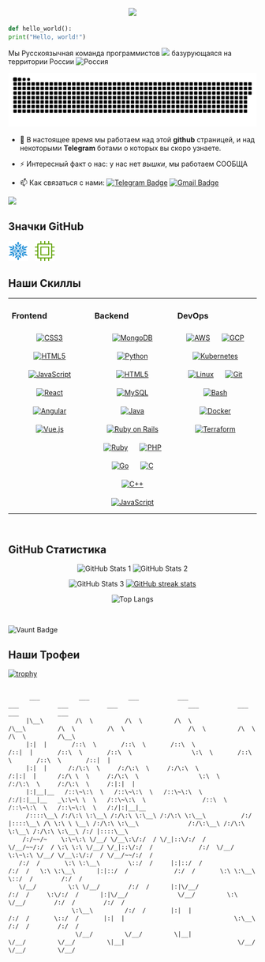 <!--текст вверху -->
<p align="center">
<img src="https://s13.gifyu.com/images/SjJtz.gif" width="500">

<!--код -->
```python
def hello_world():
print("Hello, world!")
```

<!--текст после кода -->
<p>Мы Русскоязычная команда программистов <img src="https://media.giphy.com/media/WUlplcMpOCEmTGBtBW/giphy.gif" width="30px"> 
  базурующаяся на территории России
<!--флаг рф --> 
<img
  src="https://flagcdn.com/ru.svg"
  width="20"
  alt="Россия">

<!--змея -->
<p align="center">
  <img width="600" src="other/github-snake.svg" alt="snake"/>
</p>

<!--блок с малой инфой -->
- :telescope: В настоящее время мы работаем над этой **github** страницей, и над некоторыми **Telegram** ботами о которых вы скоро узнаете.

- :zap: Интересный факт о нас: у нас нет *вышки*, мы работаем СООБЩА

- :mailbox: Как связаться с нами: [![Telegram Badge](https://img.shields.io/badge/-Channel_YearMSR-blue?style=flat&logo=Telegram&logoColor=white)](https://t.me/yearmsr)
[![Gmail Badge](https://img.shields.io/badge/-Gmail-red?style=flat&logo=Gmail&logoColor=white)](mailto:killbrain.ru@gmail.com)

<!-- фоловеры -->
<a href="https://www.github.com/yearmsr" target="_blank" rel="noreferrer"><img
src="https://img.shields.io/github/followers/yearmsr?logo=github&style=for-the-badge&color=0891b2&labelColor=1c1917" /></a>

##  Значки GitHub

<a href='https://archiveprogram.github.com/'><img src='https://raw.githubusercontent.com/acervenky/animated-github-badges/master/assets/acbadge.gif' width='40' height='40'></a> <a href='https://docs.github.com/en/developers'><img src='https://raw.githubusercontent.com/acervenky/animated-github-badges/master/assets/devbadge.gif' width='40' height='40'></a>

<!--таблица с скилами -->
## Наши Скиллы 
<table><tr><td valign="top" width="33%">

### Frontend  
<div align="center">  
<a href="https://www.w3schools.com/css/" target="_blank"><img style="margin: 10px" src="https://profilinator.rishav.dev/skills-assets/css3-original-wordmark.svg" alt="CSS3" height="50" /></a>  
<a href="https://en.wikipedia.org/wiki/HTML5" target="_blank"><img style="margin: 10px" src="https://profilinator.rishav.dev/skills-assets/html5-original-wordmark.svg" alt="HTML5" height="50" /></a>  
<a href="https://www.javascript.com/" target="_blank"><img style="margin: 10px" src="https://profilinator.rishav.dev/skills-assets/javascript-original.svg" alt="JavaScript" height="50" /></a>  
<a href="https://reactjs.org/" target="_blank"><img style="margin: 10px" src="https://profilinator.rishav.dev/skills-assets/react-original-wordmark.svg" alt="React" height="50" /></a>  
<a href="https://angular.io/" target="_blank"><img style="margin: 10px" src="https://profilinator.rishav.dev/skills-assets/angularjs-original.svg" alt="Angular" height="50" /></a>  
<a href="https://vuejs.org/" target="_blank"><img style="margin: 10px" src="https://profilinator.rishav.dev/skills-assets/vuejs-original-wordmark.svg" alt="Vue.js" height="50" /></a>  
</div>

</td><td valign="top" width="33%">

### Backend  
<div align="center">  
<a href="https://www.mongodb.com/" target="_blank"><img style="margin: 10px" src="https://profilinator.rishav.dev/skills-assets/mongodb-original-wordmark.svg" alt="MongoDB" height="50" /></a>  
<a href="https://www.python.org/" target="_blank"><img style="margin: 10px" src="https://profilinator.rishav.dev/skills-assets/python-original.svg" alt="Python" height="50" /></a>  
<a href="https://en.wikipedia.org/wiki/HTML5" target="_blank"><img style="margin: 10px" src="https://profilinator.rishav.dev/skills-assets/html5-original-wordmark.svg" alt="HTML5" height="50" /></a>  
<a href="https://www.mysql.com/" target="_blank"><img style="margin: 10px" src="https://profilinator.rishav.dev/skills-assets/mysql-original-wordmark.svg" alt="MySQL" height="50" /></a>  
<a href="https://www.java.com/" target="_blank"><img style="margin: 10px" src="https://profilinator.rishav.dev/skills-assets/java-original-wordmark.svg" alt="Java" height="50" /></a>  
<a href="https://rubyonrails.org/" target="_blank"><img style="margin: 10px" src="https://profilinator.rishav.dev/skills-assets/rails-original-wordmark.svg" alt="Ruby on Rails" height="50" /></a>  
<a href="https://www.ruby-lang.org/en/" target="_blank"><img style="margin: 10px" src="https://profilinator.rishav.dev/skills-assets/ruby-original-wordmark.svg" alt="Ruby" height="50" /></a>  
<a href="https://www.php.net/" target="_blank"><img style="margin: 10px" src="https://profilinator.rishav.dev/skills-assets/php-original.svg" alt="PHP" height="50" /></a>  
<a href="https://go.dev/" target="_blank"><img style="margin: 10px" src="https://profilinator.rishav.dev/skills-assets/go-original.svg" alt="Go" height="50" /></a>  
<a href="https://www.cprogramming.com/" target="_blank"><img style="margin: 10px" src="https://profilinator.rishav.dev/skills-assets/c-original.svg" alt="C" height="50" /></a>  
<a href="https://www.cplusplus.com/" target="_blank"><img style="margin: 10px" src="https://profilinator.rishav.dev/skills-assets/cplusplus-original.svg" alt="C++" height="50" /></a>  
<a href="https://www.javascript.com/" target="_blank"><img style="margin: 10px" src="https://profilinator.rishav.dev/skills-assets/javascript-original.svg" alt="JavaScript" height="50" /></a>  
</div>

</td><td valign="top" width="33%">

### DevOps  
<div align="center">  
<a href="https://aws.amazon.com/" target="_blank"><img style="margin: 10px" src="https://profilinator.rishav.dev/skills-assets/amazonwebservices-original-wordmark.svg" alt="AWS" height="50" /></a>  
<a href="https://cloud.google.com/" target="_blank"><img style="margin: 10px" src="https://profilinator.rishav.dev/skills-assets/google_cloud-icon.svg" alt="GCP" height="50" /></a>  
<a href="https://kubernetes.io/" target="_blank"><img style="margin: 10px" src="https://profilinator.rishav.dev/skills-assets/kubernetes-icon.svg" alt="Kubernetes" height="50" /></a>  
<a href="https://www.linux.org/" target="_blank"><img style="margin: 10px" src="https://profilinator.rishav.dev/skills-assets/linux-original.svg" alt="Linux" height="50" /></a>  
<a href="https://github.com/" target="_blank"><img style="margin: 10px" src="https://profilinator.rishav.dev/skills-assets/git-scm-icon.svg" alt="Git" height="50" /></a>  
<a href="https://www.gnu.org/software/bash/" target="_blank"><img style="margin: 10px" src="https://profilinator.rishav.dev/skills-assets/gnu_bash-icon.svg" alt="Bash" height="50" /></a>  
<a href="https://www.docker.com/" target="_blank"><img style="margin: 10px" src="https://profilinator.rishav.dev/skills-assets/docker-original-wordmark.svg" alt="Docker" height="50" /></a>  
<a href="https://www.terraform.io/" target="_blank"><img style="margin: 10px" src="https://profilinator.rishav.dev/skills-assets/terraformio-icon.svg" alt="Terraform" height="50" /></a>  
</div>

</td></tr></table>  

<!--статистика -->
<br/>  

## GitHub Статистика 

<!-- GitHub stats 1 и 2 вверху -->
<p align="center">
  <img src="https://github-readme-stats.vercel.app/api?username=yearmsr&show_icons=true&theme=tokyonight" alt="GitHub Stats 1" />
  <img src="https://github-readme-stats.vercel.app/api?username=yearmsr&show_icons=true&theme=merko" alt="GitHub Stats 2" />
</p>

<!-- GitHub stats 3 и 4 по центру -->
<p align="center">
  <img src="https://github-readme-stats.vercel.app/api?username=yearmsr&hide=stars,commits,prs,issues,contribs&theme=gruvbox" alt="GitHub Stats 3" width="312" />
  <a href="https://github.com/anuraghazra/github-readme-stats">
    <img src="https://streak-stats.demolab.com/?user=yearmsr&theme=dark" alt="GitHub streak stats" />
  </a>
</p>

<!-- GitHub Stats 5 снизу -->
<p align="center">
  <img src="https://github-readme-stats.vercel.app/api/top-langs/?username=yearmsr&bg_color=1a1b27&title_color=fdbb2d&text_color=ffffff" alt="Top Langs" />
</p>


<br/>  

<!-- баннер хвастунишки -->
![Vaunt Badge](https://api.vaunt.dev/v1/github/entities/yearmsr/contributions?format=svg&private=false)

## Наши Трофеи

[![trophy](https://github-profile-trophy.vercel.app/?username=yearmsr&theme=algolia)](https://github.com/ryo-ma/github-profile-trophy)

```

      ___           ___           ___           ___                    ___           ___           ___                    ___           ___           ___           ___     
     |\__\         /\  \         /\  \         /\  \                  /\__\         /\  \         /\  \                  /\  \         /\  \         /\  \         /\__\    
     |:|  |       /::\  \       /::\  \       /::\  \                /::|  |       /::\  \       /::\  \                 \:\  \       /::\  \       /::\  \       /::|  |   
     |:|  |      /:/\:\  \     /:/\:\  \     /:/\:\  \              /:|:|  |      /:/\ \  \     /:/\:\  \                 \:\  \     /:/\:\  \     /:/\:\  \     /:|:|  |   
     |:|__|__   /::\~\:\  \   /::\~\:\  \   /::\~\:\  \            /:/|:|__|__   _\:\~\ \  \   /::\~\:\  \                /::\  \   /::\~\:\  \   /::\~\:\  \   /:/|:|__|__ 
     /::::\__\ /:/\:\ \:\__\ /:/\:\ \:\__\ /:/\:\ \:\__\          /:/ |::::\__\ /\ \:\ \ \__\ /:/\:\ \:\__\              /:/\:\__\ /:/\:\ \:\__\ /:/\:\ \:\__\ /:/ |::::\__\
    /:/~~/~    \:\~\:\ \/__/ \/__\:\/:/  / \/_|::\/:/  /          \/__/~~/:/  / \:\ \:\ \/__/ \/_|::\/:/  /             /:/  \/__/ \:\~\:\ \/__/ \/__\:\/:/  / \/__/~~/:/  /
   /:/  /       \:\ \:\__\        \::/  /     |:|::/  /                 /:/  /   \:\ \:\__\      |:|::/  /             /:/  /       \:\ \:\__\        \::/  /        /:/  / 
   \/__/         \:\ \/__/        /:/  /      |:|\/__/                 /:/  /     \:\/:/  /      |:|\/__/              \/__/         \:\ \/__/        /:/  /        /:/  /  
                  \:\__\         /:/  /       |:|  |                  /:/  /       \::/  /       |:|  |                               \:\__\         /:/  /        /:/  /   
                   \/__/         \/__/         \|__|                  \/__/         \/__/         \|__|                                \/__/         \/__/         \/__/
```

